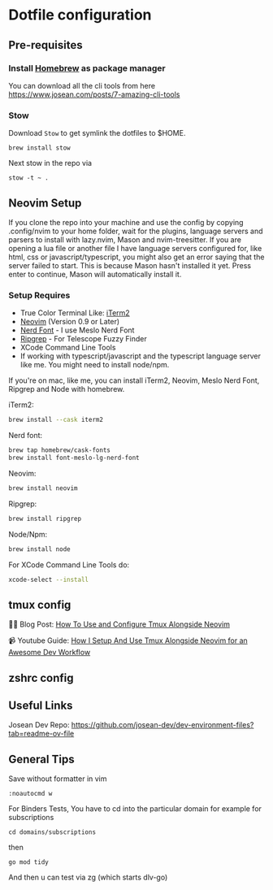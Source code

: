 # Dotfile configuration

## Pre-requisites

### Install [Homebrew](https://brew.sh/) as package manager

You can download all the cli tools from here https://www.josean.com/posts/7-amazing-cli-tools

### Stow

Download `Stow` to get symlink the dotfiles to $HOME.

```
brew install stow
```

Next stow in the repo via

```
stow -t ~ .
```

## Neovim Setup

If you clone the repo into your machine and use the config by copying .config/nvim to your home folder, wait for the plugins, language servers and parsers to install with lazy.nvim, Mason and nvim-treesitter. If you are opening a lua file or another file I have language servers configured for, like html, css or javascript/typescript, you might also get an error saying that the server failed to start. This is because Mason hasn't installed it yet. Press enter to continue, Mason will automatically install it.

### Setup Requires

- True Color Terminal Like: [iTerm2](https://iterm2.com/)
- [Neovim](https://neovim.io/) (Version 0.9 or Later)
- [Nerd Font](https://www.nerdfonts.com/) - I use Meslo Nerd Font
- [Ripgrep](https://github.com/BurntSushi/ripgrep) - For Telescope Fuzzy Finder
- XCode Command Line Tools
- If working with typescript/javascript and the typescript language server like me. You might need to install node/npm.

If you're on mac, like me, you can install iTerm2, Neovim, Meslo Nerd Font, Ripgrep and Node with homebrew.

iTerm2:

```bash
brew install --cask iterm2
```

Nerd font:

```bash
brew tap homebrew/cask-fonts
brew install font-meslo-lg-nerd-font
```

Neovim:

```bash
brew install neovim
```

Ripgrep:

```bash
brew install ripgrep
```

Node/Npm:

```bash
brew install node
```

For XCode Command Line Tools do:

```bash
xcode-select --install
```

## tmux config

✍🏼 Blog Post: [How To Use and Configure Tmux Alongside Neovim](https://josean.com/posts/tmux-setup)

📹 Youtube Guide: [How I Setup And Use Tmux Alongside Neovim for an Awesome Dev Workflow](https://youtu.be/U-omALWIBos)

## zshrc config

## Useful Links

Josean Dev Repo: https://github.com/josean-dev/dev-environment-files?tab=readme-ov-file

## General Tips

Save without formatter in vim

```
:noautocmd w
```

For Binders Tests, You have to cd into the particular domain
for example for subscriptions

```
cd domains/subscriptions
```

then

```
go mod tidy
```

And then u can test via <leader> zg (which starts dlv-go)
